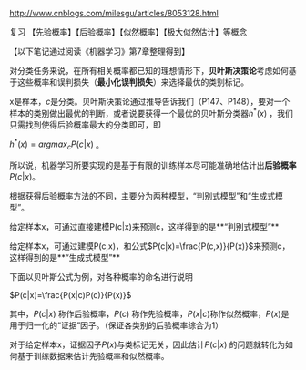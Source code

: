 http://www.cnblogs.com/milesgu/articles/8053128.html 

复习 【先验概率】【后验概率】【似然概率】【极大似然估计】等概念

【以下笔记通过阅读《机器学习》第7章整理得到】

对分类任务来说，在所有相关概率都已知的理想情形下，**贝叶斯决策论**考虑如何基于这些概率和误判损失（**最小化误判损失**）来选择最优的类别标记。

x是样本，$c$是分类。贝叶斯决策论通过推导告诉我们（P147、P148），要对一个样本的类别做出最优的判断，或者说要获得一个最优的贝叶斯分类器$h^*(x)$ ，我们只需找到使得后验概率最大的分类即可，即

$h^*(x)=argmax_{c}P(c|x)$ 。

所以说，机器学习所要实现的是基于有限的训练样本尽可能准确地估计出**后验概率**$P(c|x)$。

根据获得后验概率方法的不同，主要分为两种模型，“判别式模型”和“生成式模型”。

给定样本x，可通过直接建模P(c|x)来预测c，这样得到的是**“判别式模型”**

给定样本x，可通过建模P(c,x)，和公式$P(c|x)=\frac{P(c,x)}{P(x)}$来预测c，这样得到的是**“生成式模型”**

下面以贝叶斯公式为例，对各种概率的命名进行说明

$P(c|x)=\frac{P(x|c)P(c)}{P(x)}$ 

其中，$P(c|x)$ 称作后验概率，$P(c)$ 称作先验概率，$P(x|c)$称作似然概率，$P(x)$是用于归一化的“证据”因子。（保证各类别的后验概率综合为1）

对于给定样本x，证据因子$P(x)$与类标记无关，因此估计$P(c|x)$ 的问题就转化为如何基于训练数据来估计先验概率和似然概率。

